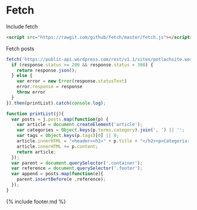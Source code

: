# Fetch

Include fetch

```html
<script src="https://rawgit.com/github/fetch/master/fetch.js"></script>
```

Fetch posts

```js
fetch('https://public-api.wordpress.com/rest/v1.1/sites/potlachsite.wordpress.com/posts/').then(function(response){
  if (response.status >= 200 && response.status < 300) {
    return response.json();
  } else {
    var error = new Error(response.statusText)
    error.response = response
    throw error
  }
}).then(printList).catch(console.log);

function printList(j){
  var posts = j.posts.map(function(p) {
    var article = document.createElement('article');
    var categories = Object.keys(p.terms.category).join(', ') || '';
    var tags = Object.keys(p.tags)[0] || 0;
    article.innerHTML = "<header><h2>" + p.title + "</h2><p>Categoria: " + categories + "<br>Prezzo: " + tags + " €</p></header>";
    article.innerHTML += p.content;
    return article;
  });
  var parent = document.querySelector('.container');
  var reference = document.querySelector('.footer');
  var append = posts.map(function(e){
    parent.insertBefore(e ,reference);
  });
}
```

<script src="https://rawgit.com/github/fetch/master/fetch.js"></script>
<script>
fetch('https://public-api.wordpress.com/rest/v1.1/sites/potlachsite.wordpress.com/posts/').then(function(response){
  if (response.status >= 200 && response.status < 300) {
    return response.json();
  } else {
    var error = new Error(response.statusText)
    error.response = response
    throw error
  }
}).then(printList).catch(console.log);

function printList(j){
  var posts = j.posts.map(function(p) {
    var article = document.createElement('article');
    var categories = Object.keys(p.terms.category).join(', ') || '';
    var tags = Object.keys(p.tags)[0] || 0;
    article.innerHTML = "<header><h2>" + p.title + "</h2><p>Categoria: " + categories + "<br>Prezzo: " + tags + " €</p></header>";
    article.innerHTML += p.content;
    return article;
  });
  var parent = document.querySelector('.container');
  var reference = document.querySelector('.footer');
  var append = posts.map(function(e){
    parent.insertBefore(e ,reference);
  });
}
</script>

{% include footer.md %}
